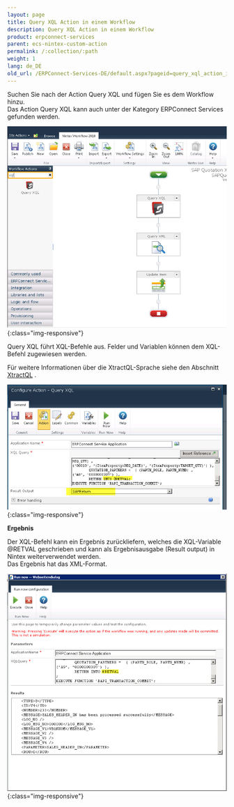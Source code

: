 ```yaml
---
layout: page
title: Query XQL Action in einem Workflow
description: Query XQL Action in einem Workflow
product: erpconnect-services
parent: ecs-nintex-custom-action
permalink: /:collection/:path
weight: 1
lang: de_DE
old_url: /ERPConnect-Services-DE/default.aspx?pageid=query_xql_action_in_einem_workflow
---
```


Suchen Sie nach der Action Query XQL und fügen Sie es dem Workflow hinzu.<br>
Das Action Query XQL kann auch unter der Kategory ERPConnect Services gefunden werden.

![ECS-Nintex-XtractQL-Action](/img/content/ECS-Nintex-XtractQL-Action.jpg){:class="img-responsive"}

Query XQL führt XQL-Befehle aus. Felder und Variablen können dem XQL-Befehl zugewiesen werden.<br> 

Für weitere Informationen über die XtractQL-Sprache siehe den Abschnitt [XtractQL](../../../../ecs-de/ecs-runtime/ecs-xtractql/) . 

![ECS-Nintex-XtractQL-Action-Edit](/img/content/ECS-Nintex-XtractQL-Action-Edit.jpg){:class="img-responsive"}

**Ergebnis**

Der XQL-Befehl kann ein Ergebnis zurückliefern, welches die XQL-Variable @RETVAL geschrieben und kann als Ergebnisausgabe (Result output) in Nintex weiterverwendet werden. <br>
Das Ergebnis hat das XML-Format. <br>

![ECS-Nintex-XtractQL-Action-Result](/img/content/ECS-Nintex-XtractQL-Action-Result.jpg){:class="img-responsive"}

